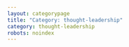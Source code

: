 ```yaml
---
layout: categorypage
title: "Category: thought-leadership"
category: thought-leadership
robots: noindex
---
```

